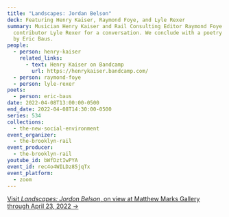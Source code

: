 ```yaml
---
title: "Landscapes: Jordan Belson"
deck: Featuring Henry Kaiser, Raymond Foye, and Lyle Rexer
summary: Musician Henry Kaiser and Rail Consulting Editor Raymond Foye join Rail
  contributor Lyle Rexer for a conversation. We conclude with a poetry reading
  by Eric Baus.
people:
  - person: henry-kaiser
    related_links:
      - text: Henry Kaiser on Bandcamp
        url: https://henrykaiser.bandcamp.com/
  - person: raymond-foye
  - person: lyle-rexer
poets:
  - person: eric-baus
date: 2022-04-08T13:00:00-0500
end_date: 2022-04-08T14:30:00-0500
series: 534
collections:
  - the-new-social-environment
event_organizer:
  - the-brooklyn-rail
event_producer:
  - the-brooklyn-rail
youtube_id: bWfDztIwPYA
event_id: rec4o4WILDz85jqTx
event_platform:
  - zoom
---
```

[Visit *Landscapes: Jordon Belson*, on view at Matthew Marks Gallery through April 23, 2022 →](https://matthewmarks.com/online/jordan-belson)